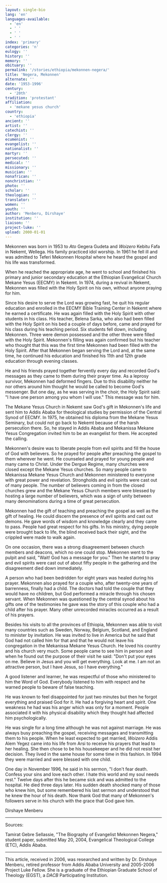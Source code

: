 ```yaml
---
layout: single-bio
lang: 'en'
languages-available:
  - 'en'
  - ' '
  - ' '
  - ' '
index: 'primary'
categories: 'n'
eulogy: ''
history: ''
memory: ''
obituary: ''
permalink: '/stories/ethiopia/mekonnen-negera/'
title: 'Negera, Mekonnen'
alternate: ''
date: '1953-1996'
century:
  - '20th'
tradition: 'protestant'
affiliation:
  - 'mekane yesus church'
country:
  - 'ethiopia'
ancient: ''
artist: ''
catechist: ''
clergy: ''
ecumenist: ''
evangelist: ''
nationalist: ''
martyr: ''
persecuted: ''
medical: ''
missionary: ''
musician: ''
nonafrican: ''
nonchristian: ''
photo: ''
scholar: ''
theologian: ''
translator: ''
women: ''
youth: ''
author: 'Menberu, Dirshaye'
institution: ''
liaison: ''
project-luke: ''
upload: 2000-01-01
---
```



Mekonnen was born in 1953 to *Ato* Gegera Gudeta and *Woizero* Kebitu Fafa in Nekemt, Wellega. His family practiced idol worship. In 1961 he fell ill and was admitted to Teferi Mekonnen Hospital where he heard the gospel and his life was transformed.

When he reached the appropriate age, he went to school and finished his primary and junior secondary education at the Ethiopian Evangelical Church Mekane Yesus (EECMY) in Nekemt. In 1974, during a revival in Nekemt, Mekonnen was filled with the Holy Spirit on his own, without anyone praying for him.

Since his desire to serve the Lord was growing fast, he quit his regular education and enrolled in the EECMY Bible Training Center in Nekemt where he earned a certificate. He was again filled with the Holy Spirit with other students in his class. His teacher, Belena Sarka, who also had been filled with the Holy Spirit on his bed a couple of days before, came and prayed for his class during his teaching period. Six students fell down, including Mekonnen. Three were demon possessed and the other three were filled with the Holy Spirit. Mekonnen's filling was again confirmed but his teacher who thought that this was the first time Mekonnen had been filled with the Holy Spirit. After that Mekonnen began serving the Lord and, at the same time, he continued his education and finished his 11th and 12th grade education through evening classes.

He and his friends prayed together fervently every day and recorded God's messages as they came to them during their prayer time. As a leprosy survivor, Mekonnen had deformed fingers. Due to this disability neither he nor others around him thought he would be called to become God's messenger. But one day, as he was serving in the choir, the Holy Spirit said: "I have one person among you whom I will use." This message was for him.

The Mekane Yesus Church in Nekemt saw God's gift in Mekonnen's life and sent him to Addis Ababa for theological studies by permission of the Central Synod of EECMY. In 1975, he obtained his diploma from the Mekane Yesus Seminary, but could not go back to Nekemt because of the harsh persecution there. So, he stayed in Addis Ababa and Mekanissa Mekane Yesus Congregation invited him to be an evangelist for them. He accepted the calling.

Mekonnen's desire was to liberate people from evil spirits and fill the house of God with believers. So he prayed for people after preaching the gospel to them wherever he went. He counseled and prayed for young people and many came to Christ. Under the Dergue Regime, many churches were closed except the Mekane Yesus churches. So many people came to Mekanissa Mekane Yesus Church and Mekonnen ministered to everyone with great power and revelation. Strongholds and evil spirits were cast out of many people. The number of believers coming in from the closed churches grew and the Mekane Yesus Church members were blessed by hosting a large number of believers, which was a sign of unity between many denominations during a time of great persecution.

Mekonnen had the gift of teaching and preaching the gospel as well as the gift of healing. He could discern the presence of evil spirits and cast out demons. He gave words of wisdom and knowledge clearly and they came to pass. People had great respect for his gifts. In his ministry, dying people were brought back to life, the blind received back their sight, and the crippled were made to walk again.

On one occasion, there was a strong disagreement between church members and deacons, which no one could stop. Mekonnen went to the pulpit and said, "Wait! God has a message for you." Then he started to pray and evil spirits were cast out of about fifty people in the gathering and the disagreement died down immediately.

A person who had been bedridden for eight years was healed during his prayer. Mekonnen also prayed for a couple who, after twenty-one years of barrenness, finally had a child. The doctors had told the couple that they would have no children, but God performed a miracle through his chosen servant. When Mekonnen was questioned by the central synod about his gifts one of the testimonies he gave was the story of this couple who had a child after his prayer. Many other unrecorded miracles occurred as a result of his prayers.

Besides his visits to all the provinces of Ethiopia, Mekonnen was able to visit many countries such as Sweden, Norway, Belgium, Scotland, and England to minister by invitation. He was invited to live in America but he said that God had not called him for that and that he would not leave his congregation in the Mekanissa Mekane Yesus Church. He loved his country and his church very much. Some people came to see him in person and when he found out the purpose of their visit he said: "Don't put your eyes on me. Believe in Jesus and you will get everything. Look at me. I am not an attractive person, but I have Jesus, so I have everything."

A good listener and learner, he was respectful of those who ministered to him the Word of God. Everybody listened to him with respect and he warned people to beware of false teaching.

He was known to feel disappointed for just two minutes but then he forgot everything and praised God for it. He had a forgiving heart and spirit. One weakness he had was his anger which was only for a moment. People associated it with his physical disability which they thought had affected him psychologically.

He was single for a long time although he was not against marriage. He was always busy preaching the gospel, receiving messages and transmitting them to his people. When he least expected to get married, *Woizero* Addis Alem Yegez came into his life from Arsi to receive his prayers that lead to her healing. She then chose to be his housekeeper and he did not resist her decision. They lived in the same house for some time in this fashion. In 1994 they were married and were blessed with one child.

One day in November 1996, he said in his sermon, "I don't fear death. Confess your sins and love each other. I hate this world and my soul needs rest." Twelve days after this he became sick and was admitted to the hospital. He died three days later. His sudden death shocked many of those who knew him, but some remembered his last sermon and understood that he knew the hour of his death. Now thank God that many of Mekonnen's followers serve in his church with the grace that God gave him.

Dirshaye Menberu

---

Sources:

Tamirat Gebre Sellassie, "The Biography of Evangelist Mekonnen Negera," student paper, submitted May 20, 2004, Evangelical Theological College (ETC), Addis Ababa.

---

This article, received in 2006, was researched and written by Dr. Dirshaye Menberu, retired professor from Addis Ababa University and 2005-2006 Project Luke Fellow. She is a graduate of the Ethiopian Graduate School of Theology (EGST), a *DACB* Participating Institution.